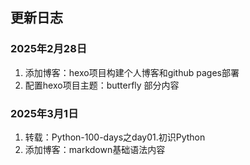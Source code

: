 ## 更新日志

### 2025年2月28日

1. 添加博客：hexo项目构建个人博客和github pages部署
2. 配置hexo项目主题：butterfly 部分内容

### 2025年3月1日

1. 转载：Python-100-days之day01.初识Python
2. 添加博客：markdown基础语法内容
